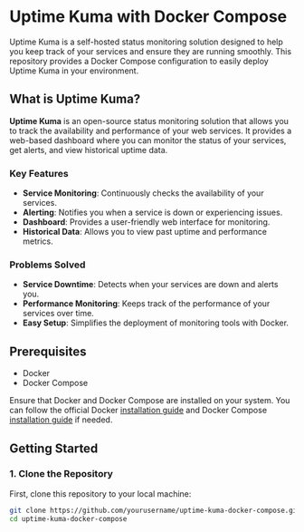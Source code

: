 # Uptime Kuma with Docker Compose

Uptime Kuma is a self-hosted status monitoring solution designed to help you keep track of your services and ensure they are running smoothly. This repository provides a Docker Compose configuration to easily deploy Uptime Kuma in your environment.

## What is Uptime Kuma?

**Uptime Kuma** is an open-source status monitoring solution that allows you to track the availability and performance of your web services. It provides a web-based dashboard where you can monitor the status of your services, get alerts, and view historical uptime data.

### Key Features

- **Service Monitoring**: Continuously checks the availability of your services.
- **Alerting**: Notifies you when a service is down or experiencing issues.
- **Dashboard**: Provides a user-friendly web interface for monitoring.
- **Historical Data**: Allows you to view past uptime and performance metrics.

### Problems Solved

- **Service Downtime**: Detects when your services are down and alerts you.
- **Performance Monitoring**: Keeps track of the performance of your services over time.
- **Easy Setup**: Simplifies the deployment of monitoring tools with Docker.

## Prerequisites

- Docker
- Docker Compose

Ensure that Docker and Docker Compose are installed on your system. You can follow the official Docker [installation guide](https://docs.docker.com/get-docker/) and Docker Compose [installation guide](https://docs.docker.com/compose/install/) if needed.

## Getting Started

### 1. Clone the Repository

First, clone this repository to your local machine:

```bash
git clone https://github.com/yourusername/uptime-kuma-docker-compose.git
cd uptime-kuma-docker-compose
```

